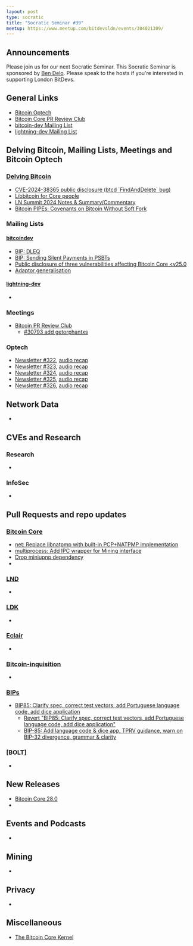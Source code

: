 ```yaml
---
layout: post
type: socratic
title: "Socratic Seminar #39"
meetup: https://www.meetup.com/bitdevsldn/events/304021309/ 
---
```


## Announcements

Please join us for our next Socratic Seminar. This Socratic Seminar is sponsored by [Ben Delo](https://twitter.com/bendelo).
Please speak to the hosts if you're interested in supporting London BitDevs.

## General Links

* [Bitcoin Optech](https://bitcoinops.org)
* [Bitcoin Core PR Review Club](https://bitcoincore.reviews)
* [bitcoin-dev Mailing List](https://lists.linuxfoundation.org/pipermail/bitcoin-dev)
* [lightning-dev Mailing List](https://lists.linuxfoundation.org/pipermail/lightning-dev)

## Delving Bitcoin, Mailing Lists, Meetings and Bitcoin Optech
### [Delving Bitcoin](https://delvingbitcoin.org/)
- [CVE-2024-38365 public disclosure (btcd \`FindAndDelete\` bug)](https://delvingbitcoin.org/t/cve-2024-38365-public-disclosure-btcd-findanddelete-bug/1184)
- [Libbitcoin for Core people](https://delvingbitcoin.org/t/libbitcoin-for-core-people/1222/3)
- [LN Summit 2024 Notes & Summary/Commentary](https://delvingbitcoin.org/t/ln-summit-2024-notes-summary-commentary/1198)
- [Bitcoin PIPEs: Covenants on Bitcoin Without Soft Fork](https://delvingbitcoin.org/t/bitcoin-pipes-covenants-on-bitcoin-without-soft-fork/1195)

### Mailing Lists
#### [bitcoindev](https://groups.google.com/g/bitcoindev)
- [BIP: DLEQ](https://groups.google.com/g/bitcoindev/c/MezoKV5md7s)
- [BIP: Sending Silent Payments in PSBTs](https://groups.google.com/g/bitcoindev/c/5G5wzqUXyk4)
- [Public disclosure of three vulnerabilities affecting Bitcoin Core <v25.0](https://groups.google.com/g/bitcoindev/c/WeSDeV8YOSA)
- [Adaptor generalisation](https://groups.google.com/g/bitcoindev/c/sByVDcSWeLo)

#### [lightning-dev](https://lists.linuxfoundation.org/pipermail/lightning-dev)
-

### Meetings
- [Bitcoin PR Review Club](https://bitcoincore.reviews)
  - [#30793 add getorphantxs](https://bitcoincore.reviews/30793)

### Optech
- [Newsletter #322](https://bitcoinops.org/en/newsletters/2024/09/27/), [audio recap](https://bitcoinops.org/en/podcast/2024/10/01/)
- [Newsletter #323](https://bitcoinops.org/en/newsletters/2024/10/04/), [audio recap](https://bitcoinops.org/en/podcast/2024/10/08/)
- [Newsletter #324](https://bitcoinops.org/en/newsletters/2024/10/11/), [audio recap](https://bitcoinops.org/en/podcast/2024/10/15/)
- [Newsletter #325](https://bitcoinops.org/en/newsletters/2024/10/18/), [audio recap](https://bitcoinops.org/en/podcast/2024/10/22/)
- [Newsletter #326](https://bitcoinops.org/en/newsletters/2024/10/25/), [audio recap](https://bitcoinops.org/en/podcast/2024/10/29/)

## Network Data
-

## CVEs and Research
### Research
-

### InfoSec
-

## Pull Requests and repo updates
### [Bitcoin Core](https://github.com/bitcoin/bitcoin)
<!--- Link to query merged PRs since YYYY-MM-DD sorted by descending activity: https://github.com/bitcoin/bitcoin/pulls?page=1&q=is%3Apr+is%3Aclosed+merged%3A%3EYYYY-MM-DD+sort%3Acomments-desc -->
- [net: Replace libnatpmp with built-in PCP+NATPMP implementation](https://github.com/bitcoin/bitcoin/pull/30043)
- [multiprocess: Add IPC wrapper for Mining interface](https://github.com/bitcoin/bitcoin/pull/30510)
- [Drop miniupnp dependency](https://github.com/bitcoin/bitcoin/pull/31130)
- 


### [LND](https://github.com/lightningnetwork/lnd)
-

### [LDK](https://github.com/lightningdevkit/rust-lightning)
-

### [Eclair](https://github.com/ACINQ/eclair)
-

### [Bitcoin-inquisition](https://github.com/bitcoin-inquisition/bitcoin)
-

### [BIPs](https://github.com/bitcoin/bips)
- [BIP85: Clarify spec, correct test vectors, add Portuguese language code, add dice application](https://github.com/bitcoin/bips/pull/1600)
  - [Revert "BIP85: Clarify spec, correct test vectors, add Portuguese language code, add dice application"](https://github.com/bitcoin/bips/pull/1674)
  - [BIP-85: Add language code & dice app, TPRV guidance, warn on BIP-32 divergence, grammar & clarity](https://github.com/bitcoin/bips/pull/1679)

### [BOLT]
-

## New Releases
- [Bitcoin Core 28.0](https://github.com/bitcoin/bitcoin/releases/tag/v28.0)
- 

## Events and Podcasts
-

## Mining
-

## Privacy
-

## Miscellaneous
- [The Bitcoin Core Kernel](https://thecharlatan.ch/Kernel/)
